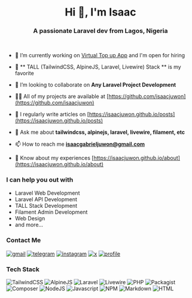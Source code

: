 <h1 align="center">Hi 👋, I'm Isaac</h1>

<h3 align="center">A passionate Laravel dev from Lagos, Nigeria</h3>
<br>

- 🔭 I’m currently working on [Virtual Top up App](https://github.com/isaacgabriel/ultra-vtu) and I'm open for hiring

- 🌱 ** TALL (TailwindCSS, AlpineJS, Laravel, Livewire) Stack ** is my favorite
- 👯 I’m looking to collaborate on **Any Laravel Project Development**
- 👨‍💻 All of my projects are available at [https://github.com/isaacjuwon](https://github.com/isaacjuwon)
- 📝 I regularly write articles on [https://isaacjuwon.github.io/posts](https://isaacjuwon.github.io/posts)
- 💬 Ask me about **tailwindcss, alpinejs, laravel, livewire, filament, etc**
- 📫 How to reach me **isaacgabrieljuwon@gmail.com**
- 📄 Know about my experiences [https://isaacjuwon.github.io/about](https://isaacjuwon.github.io/about)
### I can help you out with
- Laravel Web Development
- Laravel API Development
- TALL Stack Development
- Filament Admin Development
- Web Design
- and more...
### Contact Me
<a href="mailto: isaacgabrieljuwon@gmail.com" target="blank"><img align="center" src="https://img.shields.io/badge/Gmail-D14836?style=for-the-badge&logo=gmail&logoColor=white" alt="gmail" /></a>
<a href="https://t.me/isaacodes" target="blank"><img align="center" src="https://img.shields.io/badge/Telegram-2CA5E0?style=for-the-badge&logo=telegram&logoColor=white" alt="telegram" /></a>
<a href="https://instagram.com/" target="blank"><img align="center" src="https://img.shields.io/badge/Instagram-E4405F?style=for-the-badge&logo=instagram&logoColor=white" alt="instagram" /></a>
<a href="https://twitter.com/zicify_tech" target="blank"><img align="center" src="https://img.shields.io/badge/X-000000?style=for-the-badge&logo=x&logoColor=white" alt="x" /></a>
<a href="#"><img align="center" src="https://komarev.com/ghpvc/?username=isaacjuwon&style=for-the-badge" alt="profile" /></a>

### Tech Stack
 ![TailwindCSS](https://img.shields.io/badge/tailwindcss-%2338B2AC.svg?style=for-the-badge&logo=tailwind-css&logoColor=white)
![AlpineJS](https://img.shields.io/badge/Alpine%20JS-8BC0D0?style=for-the-badge&logo=alpinedotjs&logoColor=black)
![Laravel](https://img.shields.io/badge/laravel-%23FF2D20.svg?style=for-the-badge&logo=laravel&logoColor=white)
![Livewire](https://img.shields.io/badge/livewire-4e56a6?style=for-the-badge&logo=livewire&logoColor=white)
![PHP](https://img.shields.io/badge/php-%23777BB4.svg?style=for-the-badge&logo=php&logoColor=white)
![Packagist](https://img.shields.io/badge/Packagist-F28D1A?style=for-the-badge&logo=Packagist&logoColor=white)
![Composer](https://img.shields.io/badge/Composer-885630?style=for-the-badge&logo=Composer&logoColor=white)
![NodeJS](https://img.shields.io/badge/Node%20js-339933?style=for-the-badge&logo=nodedotjs&logoColor=white)
![Javascript](https://img.shields.io/badge/JavaScript-323330?style=for-the-badge&logo=javascript&logoColor=F7DF1E)
![NPM](https://img.shields.io/badge/npm-CB3837?style=for-the-badge&logo=npm&logoColor=white)
![Markdown](https://img.shields.io/badge/Markdown-000000?style=for-the-badge&logo=markdown&logoColor=white)
![HTML](https://img.shields.io/badge/HTML5-E34F26?style=for-the-badge&logo=html5&logoColor=white) 
